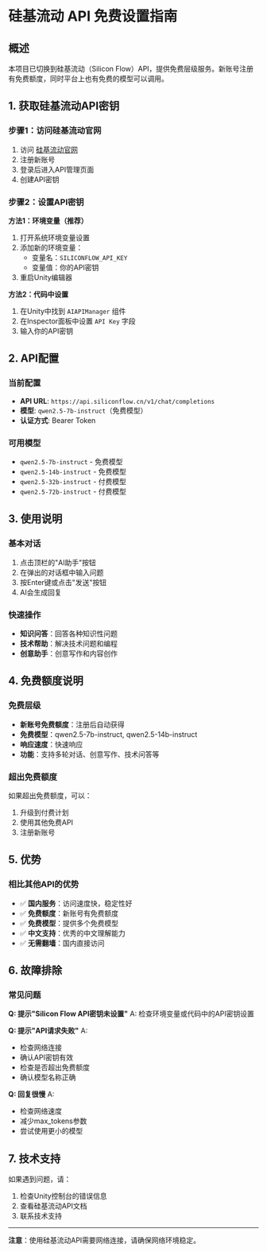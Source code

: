 # 硅基流动 API 免费设置指南

## 概述
本项目已切换到硅基流动（Silicon Flow）API，提供免费层级服务。新账号注册有免费额度，同时平台上也有免费的模型可以调用。

## 1. 获取硅基流动API密钥

### 步骤1：访问硅基流动官网
1. 访问 [硅基流动官网](https://siliconflow.cn/)
2. 注册新账号
3. 登录后进入API管理页面
4. 创建API密钥

### 步骤2：设置API密钥
**方法1：环境变量（推荐）**
1. 打开系统环境变量设置
2. 添加新的环境变量：
   - 变量名：`SILICONFLOW_API_KEY`
   - 变量值：你的API密钥
3. 重启Unity编辑器

**方法2：代码中设置**
1. 在Unity中找到 `AIAPIManager` 组件
2. 在Inspector面板中设置 `API Key` 字段
3. 输入你的API密钥

## 2. API配置

### 当前配置
- **API URL**: `https://api.siliconflow.cn/v1/chat/completions`
- **模型**: `qwen2.5-7b-instruct`（免费模型）
- **认证方式**: Bearer Token

### 可用模型
- `qwen2.5-7b-instruct` - 免费模型
- `qwen2.5-14b-instruct` - 免费模型
- `qwen2.5-32b-instruct` - 付费模型
- `qwen2.5-72b-instruct` - 付费模型

## 3. 使用说明

### 基本对话
1. 点击顶栏的"AI助手"按钮
2. 在弹出的对话框中输入问题
3. 按Enter键或点击"发送"按钮
4. AI会生成回复

### 快速操作
- **知识问答**：回答各种知识性问题
- **技术帮助**：解决技术问题和编程
- **创意助手**：创意写作和内容创作

## 4. 免费额度说明

### 免费层级
- **新账号免费额度**：注册后自动获得
- **免费模型**：qwen2.5-7b-instruct, qwen2.5-14b-instruct
- **响应速度**：快速响应
- **功能**：支持多轮对话、创意写作、技术问答等

### 超出免费额度
如果超出免费额度，可以：
1. 升级到付费计划
2. 使用其他免费API
3. 注册新账号

## 5. 优势

### 相比其他API的优势
- ✅ **国内服务**：访问速度快，稳定性好
- ✅ **免费额度**：新账号有免费额度
- ✅ **免费模型**：提供多个免费模型
- ✅ **中文支持**：优秀的中文理解能力
- ✅ **无需翻墙**：国内直接访问

## 6. 故障排除

### 常见问题

**Q: 提示"Silicon Flow API密钥未设置"**
A: 检查环境变量或代码中的API密钥设置

**Q: 提示"API请求失败"**
A: 
- 检查网络连接
- 确认API密钥有效
- 检查是否超出免费额度
- 确认模型名称正确

**Q: 回复很慢**
A:
- 检查网络速度
- 减少max_tokens参数
- 尝试使用更小的模型

## 7. 技术支持

如果遇到问题，请：
1. 检查Unity控制台的错误信息
2. 查看硅基流动API文档
3. 联系技术支持

---

**注意**：使用硅基流动API需要网络连接，请确保网络环境稳定。
